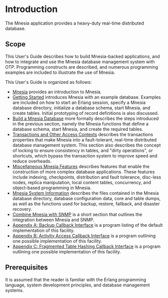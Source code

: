 <!--
%CopyrightBegin%

SPDX-License-Identifier: Apache-2.0

Copyright Ericsson AB 2023-2024. All Rights Reserved.

Licensed under the Apache License, Version 2.0 (the "License");
you may not use this file except in compliance with the License.
You may obtain a copy of the License at

    http://www.apache.org/licenses/LICENSE-2.0

Unless required by applicable law or agreed to in writing, software
distributed under the License is distributed on an "AS IS" BASIS,
WITHOUT WARRANTIES OR CONDITIONS OF ANY KIND, either express or implied.
See the License for the specific language governing permissions and
limitations under the License.

%CopyrightEnd%
-->
# Introduction

The Mnesia application provides a heavy-duty real-time distributed database.

## Scope

This User's Guide describes how to build Mnesia-backed applications, and how to
integrate and use the Mnesia database management system with OTP. Programming
constructs are described, and numerous programming examples are included to
illustrate the use of Mnesia.

This User's Guide is organized as follows:

- [Mnesia](mnesia_overview.md) provides an introduction to Mnesia.
- [Getting Started](mnesia_chap2.md) introduces Mnesia with an example database.
  Examples are included on how to start an Erlang session, specify a Mnesia
  database directory, initialize a database schema, start Mnesia, and create
  tables. Initial prototyping of record definitions is also discussed.
- [Build a Mnesia Database](mnesia_chap3.md) more formally describes the steps
  introduced in the previous section, namely the Mnesia functions that define a
  database schema, start Mnesia, and create the required tables.
- [Transactions and Other Access Contexts](mnesia_chap4.md) describes the
  transactions properties that make Mnesia into a fault-tolerant, real-time
  distributed database management system. This section also describes the
  concept of locking to ensure consistency in tables, and "dirty operations", or
  shortcuts, which bypass the transaction system to improve speed and reduce
  overheads.
- [Miscellaneous Mnesia Features](mnesia_chap5.md) describes features that
  enable the construction of more complex database applications. These features
  include indexing, checkpoints, distribution and fault tolerance, disc-less
  nodes, replica manipulation, local content tables, concurrency, and
  object-based programming in Mnesia.
- [Mnesia System Information](mnesia_chap7.md) describes the files contained in
  the Mnesia database directory, database configuration data, core and table
  dumps, as well as the functions used for backup, restore, fallback, and
  disaster recovery.
- [Combine Mnesia with SNMP](mnesia_chap8.md) is a short section that outlines
  the integration between Mnesia and SNMP.
- [Appendix A: Backup Callback Interface](mnesia_app_a.md) is a program listing
  of the default implementation of this facility.
- [Appendix B: Activity Access Callback Interface](mnesia_app_b.md) is a program
  outlining one possible implementation of this facility.
- [Appendix C: Fragmented Table Hashing Callback Interface](mnesia_app_c.md) is
  a program outlining one possible implementation of this facility.

## Prerequisites

It is assumed that the reader is familiar with the Erlang programming language,
system development principles, and database management systems.
